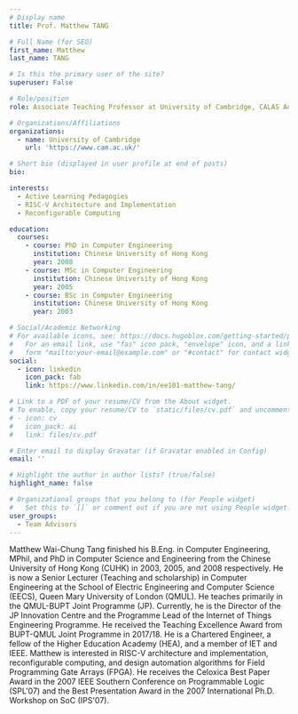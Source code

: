 ```yaml
---
# Display name
title: Prof. Matthew TANG

# Full Name (for SEO)
first_name: Matthew
last_name: TANG

# Is this the primary user of the site?
superuser: False

# Role/position
role: Associate Teaching Professor at University of Cambridge, CALAS Advisor

# Organizations/Affiliations
organizations:
  - name: University of Cambridge
    url: 'https://www.cam.ac.uk/'

# Short bio (displayed in user profile at end of posts)
bio: 

interests:
  - Active Learning Pedagogies
  - RISC-V Architecture and Implementation
  - Reconfigurable Computing

education:
  courses:
    - course: PhD in Computer Engineering
      institution: Chinese University of Hong Kong
      year: 2008
    - course: MSc in Computer Engineering
      institution: Chinese University of Hong Kong
      year: 2005 
    - course: BSc in Computer Engineering
      institution: Chinese University of Hong Kong
      year: 2003

# Social/Academic Networking
# For available icons, see: https://docs.hugoblox.com/getting-started/page-builder/#icons
#   For an email link, use "fas" icon pack, "envelope" icon, and a link in the
#   form "mailto:your-email@example.com" or "#contact" for contact widget.
social:
  - icon: linkedin
    icon_pack: fab
    link: https://www.linkedin.com/in/ee101-matthew-tang/

# Link to a PDF of your resume/CV from the About widget.
# To enable, copy your resume/CV to `static/files/cv.pdf` and uncomment the lines below.
# - icon: cv
#   icon_pack: ai
#   link: files/cv.pdf

# Enter email to display Gravatar (if Gravatar enabled in Config)
email: ''

# Highlight the author in author lists? (true/false)
highlight_name: false

# Organizational groups that you belong to (for People widget)
#   Set this to `[]` or comment out if you are not using People widget.
user_groups:
  - Team Advisors
---
```


Matthew Wai-Chung Tang finished his B.Eng. in Computer Engineering, MPhil, and PhD in Computer Science and Engineering from the Chinese University of Hong Kong (CUHK) in 2003, 2005, and 2008 respectively. He is now a Senior Lecturer (Teaching and scholarship) in Computer Engineering at the School of Electric Engineering and Computer Science (EECS), Queen Mary University of London (QMUL). He teaches primarily in the QMUL-BUPT Joint Programme (JP). Currently, he is the Director of the JP Innovation Centre and the Programme Lead of the Internet of Things Engineering Programme. He received the Teaching Excellence Award from BUPT-QMUL Joint Programme in 2017/18. He is a Chartered Engineer, a fellow of the Higher Education Academy (HEA), and a member of IET and IEEE. Matthew is interested in RISC-V architecture and implementation, reconfigurable computing, and design automation algorithms for Field Programming Gate Arrays (FPGA). He receives the Celoxica Best Paper Award in the 2007 IEEE Southern Conference on Programmable Logic (SPL'07) and the Best Presentation Award in the 2007 International Ph.D. Workshop on SoC (IPS'07).
